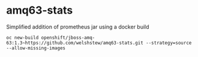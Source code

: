 # amq63-stats

Simplified addition of prometheus jar using a docker build

```
oc new-build openshift/jboss-amq-63:1.3~https://github.com/welshstew/amq63-stats.git --strategy=source --allow-missing-images
```